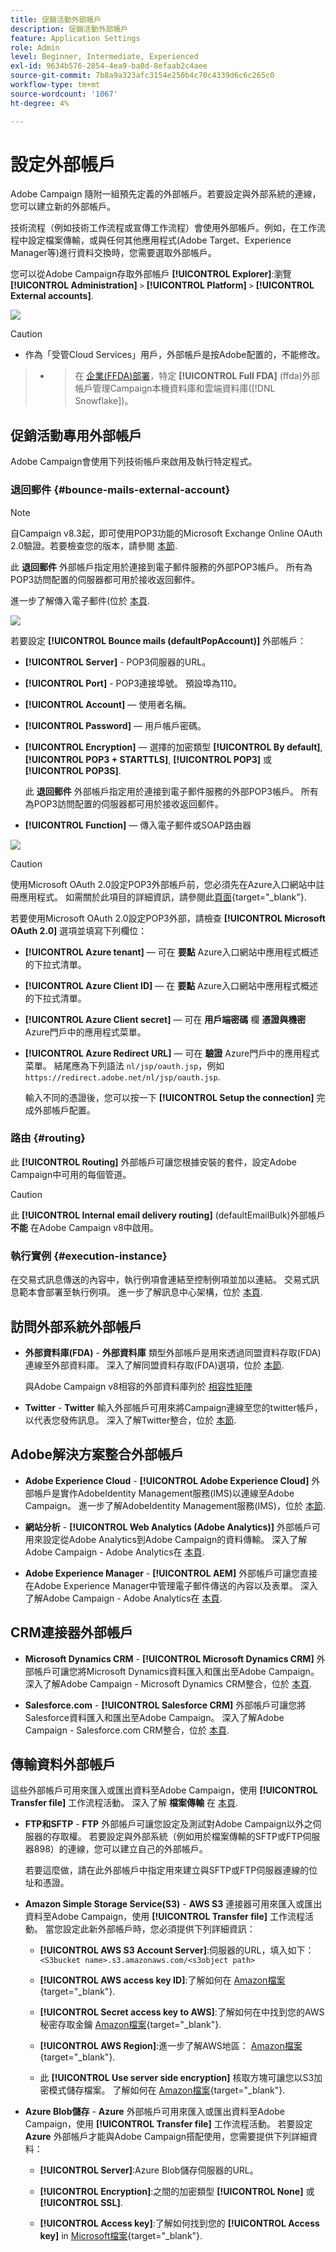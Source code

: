 ```yaml
---
title: 促銷活動外部帳戶
description: 促銷活動外部帳戶
feature: Application Settings
role: Admin
level: Beginner, Intermediate, Experienced
exl-id: 9634b576-2854-4ea9-ba0d-8efaab2c4aee
source-git-commit: 7b8a9a323afc3154e250b4c70c4339d6c6c265c0
workflow-type: tm+mt
source-wordcount: '1067'
ht-degree: 4%

---
```



# 設定外部帳戶

Adobe Campaign 隨附一組預先定義的外部帳戶。若要設定與外部系統的連線，您可以建立新的外部帳戶。

技術流程（例如技術工作流程或宣傳工作流程）會使用外部帳戶。例如，在工作流程中設定檔案傳輸，或與任何其他應用程式(Adobe Target、Experience Manager等)進行資料交換時，您需要選取外部帳戶。

您可以從Adobe Campaign存取外部帳戶 **[!UICONTROL Explorer]**:瀏覽 **[!UICONTROL Administration]** `>` **[!UICONTROL Platform]** `>` **[!UICONTROL External accounts]**.

![](assets/external-accounts.png)


>[!CAUTION]
>* 作為「受管Cloud Services」用戶，外部帳戶是按Adobe配置的，不能修改。

>
>* >在 [企業(FFDA)部署](../architecture/enterprise-deployment.md)，特定 **[!UICONTROL Full FDA]** (ffda)外部帳戶管理Campaign本機資料庫和雲端資料庫([!DNL Snowflake])。
>


## 促銷活動專用外部帳戶

Adobe Campaign會使用下列技術帳戶來啟用及執行特定程式。

### 退回郵件 {#bounce-mails-external-account}

>[!NOTE]
自Campaign v8.3起，即可使用POP3功能的Microsoft Exchange Online OAuth 2.0驗證。若要檢查您的版本，請參閱 [本節](../start/compatibility-matrix.md#how-to-check-your-campaign-version-and-buildversion).

此 **退回郵件** 外部帳戶指定用於連接到電子郵件服務的外部POP3帳戶。 所有為POP3訪問配置的伺服器都可用於接收返回郵件。

進一步了解傳入電子郵件(位於 [本頁](https://experienceleague.adobe.com/docs/campaign/automation/workflows/wf-activities/event-activities/inbound-emails.html).

![](assets/bounce_external_1.png)

若要設定 **[!UICONTROL Bounce mails (defaultPopAccount)]** 外部帳戶：

* **[!UICONTROL Server]** - POP3伺服器的URL。

* **[!UICONTROL Port]** - POP3連接埠號。 預設埠為110。

* **[!UICONTROL Account]**  — 使用者名稱。

* **[!UICONTROL Password]**  — 用戶帳戶密碼。

* **[!UICONTROL Encryption]**  — 選擇的加密類型 **[!UICONTROL By default]**, **[!UICONTROL POP3 + STARTTLS]**, **[!UICONTROL POP3]** 或 **[!UICONTROL POP3S]**.

   此 **退回郵件** 外部帳戶指定用於連接到電子郵件服務的外部POP3帳戶。 所有為POP3訪問配置的伺服器都可用於接收返回郵件。

* **[!UICONTROL Function]**  — 傳入電子郵件或SOAP路由器

![](assets/bounce_external_2.png)

>[!CAUTION]
使用Microsoft OAuth 2.0設定POP3外部帳戶前，您必須先在Azure入口網站中註冊應用程式。 如需關於此項目的詳細資訊，請參閱此[頁面](https://docs.microsoft.com/en-us/azure/active-directory/develop/quickstart-register-app){target="_blank"}.

若要使用Microsoft OAuth 2.0設定POP3外部，請檢查 **[!UICONTROL Microsoft OAuth 2.0]** 選項並填寫下列欄位：

* **[!UICONTROL Azure tenant]**  — 可在 **要點** Azure入口網站中應用程式概述的下拉式清單。

* **[!UICONTROL Azure Client ID]**  — 在 **要點** Azure入口網站中應用程式概述的下拉式清單。

* **[!UICONTROL Azure Client secret]**  — 可在 **用戶端密碼** 欄 **憑證與機密** Azure門戶中的應用程式菜單。

* **[!UICONTROL Azure Redirect URL]**  — 可在 **驗證** Azure門戶中的應用程式菜單。 結尾應為下列語法 `nl/jsp/oauth.jsp`，例如 `https://redirect.adobe.net/nl/jsp/oauth.jsp`.

   輸入不同的憑證後，您可以按一下 **[!UICONTROL Setup the connection]** 完成外部帳戶配置。

### 路由 {#routing}

此 **[!UICONTROL Routing]** 外部帳戶可讓您根據安裝的套件，設定Adobe Campaign中可用的每個管道。

>[!CAUTION]
此 **[!UICONTROL Internal email delivery routing]** (defaultEmailBulk)外部帳戶 **不能** 在Adobe Campaign v8中啟用。

### 執行實例 {#execution-instance}

在交易式訊息傳送的內容中，執行例項會連結至控制例項並加以連結。 交易式訊息範本會部署至執行例項。 進一步了解訊息中心架構，位於 [本頁](../architecture/architecture.md#transac-msg-archi).

## 訪問外部系統外部帳戶

* **外部資料庫(FDA)** - **外部資料庫** 類型外部帳戶是用來透過同盟資料存取(FDA)連線至外部資料庫。 深入了解同盟資料存取(FDA)選項，位於 [本節](../connect/fda.md).

   與Adobe Campaign v8相容的外部資料庫列於 [相容性矩陣](../start/compatibility-matrix.md)

* **Twitter** - **Twitter** 輸入外部帳戶可用來將Campaign連線至您的twitter帳戶，以代表您發佈訊息。 深入了解Twitter整合，位於 [本節](../connect/ac-tw.md).

## Adobe解決方案整合外部帳戶

* **Adobe Experience Cloud** - **[!UICONTROL Adobe Experience Cloud]** 外部帳戶是實作AdobeIdentity Management服務(IMS)以連線至Adobe Campaign。 進一步了解AdobeIdentity Management服務(IMS)，位於 [本節](../start/connect.md#connect-ims).

* **網站分析** - **[!UICONTROL Web Analytics (Adobe Analytics)]** 外部帳戶可用來設定從Adobe Analytics到Adobe Campaign的資料傳輸。 深入了解Adobe Campaign - Adobe Analytics在 [本頁](../connect/ac-aa.md).

* **Adobe Experience Manager** - **[!UICONTROL AEM]** 外部帳戶可讓您直接在Adobe Experience Manager中管理電子郵件傳送的內容以及表單。 深入了解Adobe Campaign - Adobe Analytics在 [本頁](../connect/ac-aem.md).


## CRM連接器外部帳戶

* **Microsoft Dynamics CRM** - **[!UICONTROL Microsoft Dynamics CRM]** 外部帳戶可讓您將Microsoft Dynamics資料匯入和匯出至Adobe Campaign。 深入了解Adobe Campaign - Microsoft Dynamics CRM整合，位於 [本頁](../connect/ac-ms-dyn.md).

* **Salesforce.com** - **[!UICONTROL Salesforce CRM]** 外部帳戶可讓您將Salesforce資料匯入和匯出至Adobe Campaign。 深入了解Adobe Campaign - Salesforce.com CRM整合，位於 [本頁](../connect/ac-sfdc.md).

## 傳輸資料外部帳戶

這些外部帳戶可用來匯入或匯出資料至Adobe Campaign，使用 **[!UICONTROL Transfer file]** 工作流程活動。 深入了解 **檔案傳輸** 在 [本頁](https://experienceleague.adobe.com/docs/campaign/automation/workflows/wf-activities/event-activities/file-transfer.html).

* **FTP和SFTP** - **FTP** 外部帳戶可讓您設定及測試對Adobe Campaign以外之伺服器的存取權。 若要設定與外部系統（例如用於檔案傳輸的SFTP或FTP伺服器898）的連線，您可以建立自己的外部帳戶。

   若要這麼做，請在此外部帳戶中指定用來建立與SFTP或FTP伺服器連線的位址和憑證。

* **Amazon Simple Storage Service(S3)** - **AWS S3** 連接器可用來匯入或匯出資料至Adobe Campaign，使用 **[!UICONTROL Transfer file]** 工作流程活動。 當您設定此新外部帳戶時，您必須提供下列詳細資訊：

   * **[!UICONTROL AWS S3 Account Server]**:伺服器的URL，填入如下：   `<S3bucket name>.s3.amazonaws.com/<s3object path>`

   * **[!UICONTROL AWS access key ID]**:了解如何在 [Amazon檔案](https://docs.aws.amazon.com/general/latest/gr/aws-sec-cred-types.html#access-keys-and-secret-access-keys){target="_blank"}.

   * **[!UICONTROL Secret access key to AWS]**:了解如何在中找到您的AWS秘密存取金鑰 [Amazon檔案](https://aws.amazon.com/fr/blogs/security/wheres-my-secret-access-key/){target="_blank"}.

   * **[!UICONTROL AWS Region]**:進一步了解AWS地區： [Amazon檔案](https://aws.amazon.com/about-aws/global-infrastructure/regions_az/){target="_blank"}.

   * 此 **[!UICONTROL Use server side encryption]** 核取方塊可讓您以S3加密模式儲存檔案。 了解如何在 [Amazon檔案](https://docs.aws.amazon.com/general/latest/gr/aws-sec-cred-types.html#access-keys-and-secret-access-keys){target="_blank"}.

* **Azure Blob儲存** - **Azure** 外部帳戶可用來匯入或匯出資料至Adobe Campaign，使用 **[!UICONTROL Transfer file]** 工作流程活動。 若要設定 **Azure** 外部帳戶才能與Adobe Campaign搭配使用，您需要提供下列詳細資料：

   * **[!UICONTROL Server]**:Azure Blob儲存伺服器的URL。

   * **[!UICONTROL Encryption]**:之間的加密類型 **[!UICONTROL None]** 或 **[!UICONTROL SSL]**.

   * **[!UICONTROL Access key]**:了解如何找到您的 **[!UICONTROL Access key]** in [Microsoft檔案](https://docs.microsoft.com/en-us/azure/storage/common/storage-account-keys-manage?tabs=azure-portal){target="_blank"}.

